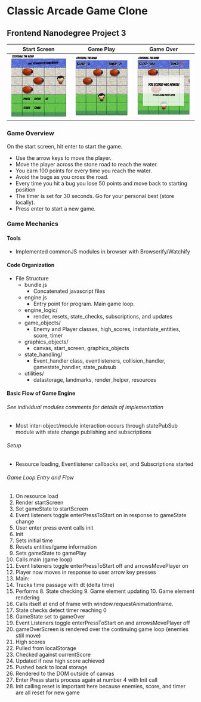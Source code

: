 # Classic Arcade Game Clone
## Frontend Nanodegree Project 3
| Start Screen | Game Play | Game Over |
| --- | --- | --- |
| ![Arcade Game: Start Screen](images/GameStartScreen.png) | ![Arcade Game: Gam ePlay](images/gamePlay.png) | ![Arcade Game: Game Over](images/gameOver.png) |

### Game Overview

On the start screen, hit enter to start the game.

- Use the arrow keys to move the player.
- Move the player across the stone road to reach the water.
- You earn 100 points for every time you reach the water.
- Avoid the bugs as you cross the road.
- Every time you hit a bug you lose 50 points and move back to starting position
- The timer is set for 30 seconds. Go for your personal best (store locally).
- Press enter to start a new game.

### Game Mechanics
#### Tools
- Implemented commonJS modules in browser with Browserify/Watchify

#### Code Organization

- File Structure
  - bundle.js 
    - Concatenated javascript files 
  - engine.js 
    - Entry point for program. Main game loop.
  - engine_logic/
    - render, resets, state_checks, subscriptions, and updates
  - game_objects/ 
    - Enemy and Player classes, high_scores, instantiate_entities, score, timer
  - graphics_objects/
    - canvas, start_screen, graphics_objects
  - state_handling/ 
    - Event_handler class, eventlisteners, collision_handler, gamestate_handler, state_pubsub
  - utilities/
    - datastorage, landmarks, render_helper, resources

#### Basic Flow of Game Engine
###### See individual modules comments for details of implementation

- Most inter-object/module interaction occurs through statePubSub module with state change publishing and subscriptions

###### Setup 
- Resource loading, Eventlistener callbacks set, and Subscriptions started

###### Game Loop Entry and Flow
1. On resource load 
  2. Render startScreen
  3. Set gameState to startScreen
2. Event listeners toggle enterPressToStart on in response to gameState change
  3. User enter press event calls init
3. Init 
  4. Sets initial time
  5. Resets entities/game information
  6. Sets gameState to gamePlay
  7. Calls main (game loop)
4. Event listeners toggle enterPressToStart off and arrowsMovePlayer on
  5. Player now moves in response to user arrow key presses
5. Main:
  6. Tracks time passage with dt (delta time)
  7. Performs
    8. State checking
    9. Game element updating
    10. Game element rendering
  6. Calls itself at end of frame with window.requestAnimationframe.
7. State checks detect timer reaching 0
  8. GameState set to gameOver
8. Event Listeners toggle enterPressToStart on and arrowsMovePlayer off
9. gameOverScreen is rendered over the continuing game loop (enemies still move)
10. High scores
  11. Pulled from localStorage
  12. Checked against currentScore
  13. Updated if new high score achieved
  14. Pushed back to local storage
  15. Rendered to the DOM outside of canvas
11. Enter Press starts process again at number 4 with Init call
  12. Init calling reset is important here because enemies, score, and timer are all reset for new game
